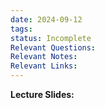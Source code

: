 ```yaml
---
date: 2024-09-12
tags: 
status: Incomplete
Relevant Questions: 
Relevant Notes: 
Relevant Links:
---
```

**Lecture Slides:**
